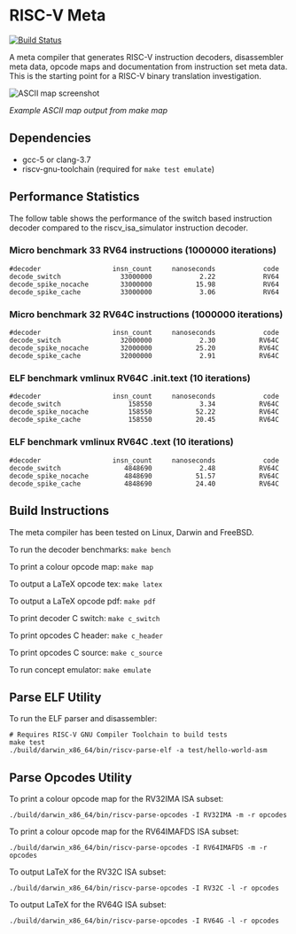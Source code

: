 # RISC-V Meta

[![Build Status](https://travis-ci.org/michaeljclark/riscv-meta.svg?branch=master)](https://travis-ci.org/michaeljclark/riscv-meta)

A meta compiler that generates RISC-V instruction decoders, disassembler
meta data, opcode maps and documentation from instruction set meta data.
This is the starting point for a RISC-V binary translation investigation.

![ASCII map screenshot](https://raw.githubusercontent.com/michaeljclark/riscv-mc/master/screenshot.png)

*Example ASCII map output from make map*

## Dependencies

- gcc-5 or clang-3.7
- riscv-gnu-toolchain (required for `make test emulate`)

## Performance Statistics

The follow table shows the performance of the switch based instruction
decoder compared to the riscv_isa_simulator instruction decoder.

### Micro benchmark 33 RV64 instructions (1000000 iterations)
```
#decoder                  insn_count     nanoseconds            code
decode_switch               33000000            2.22            RV64
decode_spike_nocache        33000000           15.98            RV64
decode_spike_cache          33000000            3.06            RV64
```

### Micro benchmark 32 RV64C instructions (1000000 iterations)
```
#decoder                  insn_count     nanoseconds            code
decode_switch               32000000            2.30           RV64C
decode_spike_nocache        32000000           25.20           RV64C
decode_spike_cache          32000000            2.91           RV64C
```

### ELF benchmark vmlinux RV64C .init.text (10 iterations)
```
#decoder                  insn_count     nanoseconds            code
decode_switch                 158550            3.34           RV64C
decode_spike_nocache          158550           52.22           RV64C
decode_spike_cache            158550           20.45           RV64C
```

### ELF benchmark vmlinux RV64C .text (10 iterations)
```
#decoder                  insn_count     nanoseconds            code
decode_switch                4848690            2.48           RV64C
decode_spike_nocache         4848690           51.57           RV64C
decode_spike_cache           4848690           24.40           RV64C
```

## Build Instructions

The meta compiler has been tested on Linux, Darwin and FreeBSD.

To run the decoder benchmarks: ```make bench```

To print a colour opcode map: ```make map```

To output a LaTeX opcode tex: ```make latex```

To output a LaTeX opcode pdf: ```make pdf```

To print decoder C switch: ```make c_switch```

To print opcodes C header: ```make c_header```

To print opcodes C source: ```make c_source```

To run concept emulator: ```make emulate```

## Parse ELF Utility

To run the ELF parser and disassembler:

```
# Requires RISC-V GNU Compiler Toolchain to build tests
make test
./build/darwin_x86_64/bin/riscv-parse-elf -a test/hello-world-asm
```

## Parse Opcodes Utility

To print a colour opcode map for the RV32IMA ISA subset:

```
./build/darwin_x86_64/bin/riscv-parse-opcodes -I RV32IMA -m -r opcodes
```

To print a colour opcode map for the RV64IMAFDS ISA subset:

```
./build/darwin_x86_64/bin/riscv-parse-opcodes -I RV64IMAFDS -m -r opcodes
```

To output LaTeX for the RV32C ISA subset:

```
./build/darwin_x86_64/bin/riscv-parse-opcodes -I RV32C -l -r opcodes
```

To output LaTeX for the RV64G ISA subset:

```
./build/darwin_x86_64/bin/riscv-parse-opcodes -I RV64G -l -r opcodes
```
